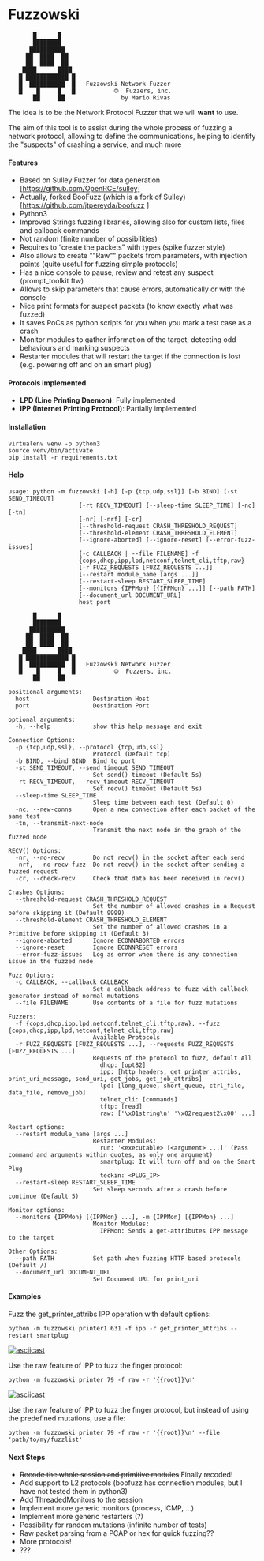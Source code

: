 #  Fuzzowski
```
       █      █       
       ████████       
      ██████████      
     ██  ████  ██     
     ██  ████  ██     
    ████      ████    
   █ ████████████ █   
   █  ██████████  █   Fuzzowski Network Fuzzer
   █    █     █   █           🄯  Fuzzers, inc.
       ██     ██                by Mario Rivas
```

The idea is to be the Network Protocol Fuzzer that we will __want__ to use.

The aim of this tool is to assist during the whole process of fuzzing a network protocol, 
allowing to define the communications, helping to identify the "suspects" of crashing a service,
and much more

#### Features
* Based on Sulley Fuzzer for data generation [https://github.com/OpenRCE/sulley]
* Actually, forked BooFuzz (which is a fork of Sulley) [https://github.com/jtpereyda/boofuzz ]
* Python3
* Improved Strings fuzzing libraries, allowing also for custom lists, files and callback commands
* Not random (finite number of possibilities)
* Requires to “create the packets” with types (spike fuzzer style)
* Also allows to create ""Raw"" packets from parameters, with injection points (quite useful for fuzzing simple protocols)
* Has a nice console to pause, review and retest any suspect (prompt_toolkit ftw)
* Allows to skip parameters that cause errors, automatically or with the console
* Nice print formats for suspect packets (to know exactly what was fuzzed)
* It saves PoCs as python scripts for you when you mark a test case as a crash
* Monitor modules to gather information of the target, detecting odd behaviours and marking suspects
* Restarter modules that will restart the target if the connection is lost (e.g. powering off and on an smart plug)

#### Protocols implemented
* **LPD (Line Printing Daemon)**: Fully implemented
* **IPP (Internet Printing Protocol)**: Partially implemented

#### Installation
```
virtualenv venv -p python3
source venv/bin/activate
pip install -r requirements.txt
```
#### Help
```
usage: python -m fuzzowski [-h] [-p {tcp,udp,ssl}] [-b BIND] [-st SEND_TIMEOUT]
                    [-rt RECV_TIMEOUT] [--sleep-time SLEEP_TIME] [-nc] [-tn]
                    [-nr] [-nrf] [-cr]
                    [--threshold-request CRASH_THRESHOLD_REQUEST]
                    [--threshold-element CRASH_THRESHOLD_ELEMENT]
                    [--ignore-aborted] [--ignore-reset] [--error-fuzz-issues]
                    [-c CALLBACK | --file FILENAME] -f
                    {cops,dhcp,ipp,lpd,netconf,telnet_cli,tftp,raw}
                    [-r FUZZ_REQUESTS [FUZZ_REQUESTS ...]]
                    [--restart module_name [args ...]]
                    [--restart-sleep RESTART_SLEEP_TIME]
                    [--monitors {IPPMon} [{IPPMon} ...]] [--path PATH]
                    [--document_url DOCUMENT_URL]
                    host port

       █      █       
       ████████       
      ██████████      
     ██  ████  ██     
     ██  ████  ██     
    ████      ████    
   █ ████████████ █   
   █  ██████████  █   Fuzzowski Network Fuzzer
   █    █     █   █           🄯  Fuzzers, inc.
       ██     ██       

positional arguments:
  host                  Destination Host
  port                  Destination Port

optional arguments:
  -h, --help            show this help message and exit

Connection Options:
  -p {tcp,udp,ssl}, --protocol {tcp,udp,ssl}
                        Protocol (Default tcp)
  -b BIND, --bind BIND  Bind to port
  -st SEND_TIMEOUT, --send_timeout SEND_TIMEOUT
                        Set send() timeout (Default 5s)
  -rt RECV_TIMEOUT, --recv_timeout RECV_TIMEOUT
                        Set recv() timeout (Default 5s)
  --sleep-time SLEEP_TIME
                        Sleep time between each test (Default 0)
  -nc, --new-conns      Open a new connection after each packet of the same test
  -tn, --transmit-next-node
                        Transmit the next node in the graph of the fuzzed node

RECV() Options:
  -nr, --no-recv        Do not recv() in the socket after each send
  -nrf, --no-recv-fuzz  Do not recv() in the socket after sending a fuzzed request
  -cr, --check-recv     Check that data has been received in recv()

Crashes Options:
  --threshold-request CRASH_THRESHOLD_REQUEST
                        Set the number of allowed crashes in a Request before skipping it (Default 9999)
  --threshold-element CRASH_THRESHOLD_ELEMENT
                        Set the number of allowed crashes in a Primitive before skipping it (Default 3)
  --ignore-aborted      Ignore ECONNABORTED errors
  --ignore-reset        Ignore ECONNRESET errors
  --error-fuzz-issues   Log as error when there is any connection issue in the fuzzed node

Fuzz Options:
  -c CALLBACK, --callback CALLBACK
                        Set a callback address to fuzz with callback generator instead of normal mutations
  --file FILENAME       Use contents of a file for fuzz mutations

Fuzzers:
  -f {cops,dhcp,ipp,lpd,netconf,telnet_cli,tftp,raw}, --fuzz {cops,dhcp,ipp,lpd,netconf,telnet_cli,tftp,raw}
                        Available Protocols
  -r FUZZ_REQUESTS [FUZZ_REQUESTS ...], --requests FUZZ_REQUESTS [FUZZ_REQUESTS ...]
                        Requests of the protocol to fuzz, default All
                          dhcp: [opt82]
                          ipp: [http_headers, get_printer_attribs, print_uri_message, send_uri, get_jobs, get_job_attribs]
                          lpd: [long_queue, short_queue, ctrl_file, data_file, remove_job]
                          telnet_cli: [commands]
                          tftp: [read]
                          raw: ['\x01string\n' '\x02request2\x00' ...]

Restart options:
  --restart module_name [args ...]
                        Restarter Modules:
                          run: '<executable> [<argument> ...]' (Pass command and arguments within quotes, as only one argument)
                          smartplug: It will turn off and on the Smart Plug
                          teckin: <PLUG_IP>
  --restart-sleep RESTART_SLEEP_TIME
                        Set sleep seconds after a crash before continue (Default 5)

Monitor options:
  --monitors {IPPMon} [{IPPMon} ...], -m {IPPMon} [{IPPMon} ...]
                        Monitor Modules:
                          IPPMon: Sends a get-attributes IPP message to the target

Other Options:
  --path PATH           Set path when fuzzing HTTP based protocols (Default /)
  --document_url DOCUMENT_URL
                        Set Document URL for print_uri

```

#### Examples
Fuzz the get_printer_attribs IPP operation with default options:

```python -m fuzzowski printer1 631 -f ipp -r get_printer_attribs --restart smartplug```

[![asciicast](https://asciinema.org/a/0RMDMrJWiFo4RoRwAjx61BXDY.svg)](https://asciinema.org/a/0RMDMrJWiFo4RoRwAjx61BXDY)

Use the raw feature of IPP to fuzz the finger protocol:

```python -m fuzzowski printer 79 -f raw -r '{{root}}\n'```

[![asciicast](https://asciinema.org/a/Pch0JbkNK97dgrCUMK8iIfJv5.svg)](https://asciinema.org/a/Pch0JbkNK97dgrCUMK8iIfJv5)

Use the raw feature of IPP to fuzz the finger protocol, but instead of using the predefined mutations, use a file:

```python -m fuzzowski printer 79 -f raw -r '{{root}}\n' --file 'path/to/my/fuzzlist'```


#### Next Steps
* ~~Recode the whole session and primitive modules~~ Finally recoded!
* Add support to L2 protocols (boofuzz has connection modules, but I have not tested them in python3)
* Add ThreadedMonitors to the session
* Implement more generic monitors (process, ICMP, ...)
* Implement more generic restarters (?)
* Possibility for random mutations (infinite number of tests)
* Raw packet parsing from a PCAP or hex for quick fuzzing??
* More protocols!
* ???

